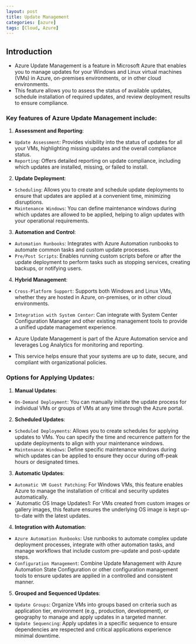 ```yaml
---
layout: post
title: Update Management
categories: [azure]
tags: [Cloud, Azure]
---
```


## Introduction
- Azure Update Management is a feature in Microsoft Azure that enables you to manage updates for your Windows and Linux virtual machines (VMs) in Azure, on-premises environments, or in other cloud environments. 
- This feature allows you to assess the status of available updates, schedule installation of required updates, and review deployment results to ensure compliance.

### Key features of Azure Update Management include:

1. **Assessment and Reporting**:
- `Update Assessment`: Provides visibility into the status of updates for all your VMs, highlighting missing updates and the overall compliance status.
- `Reporting`: Offers detailed reporting on update compliance, including which updates are installed, missing, or failed to install.

2. **Update Deployment**:
- `Scheduling`: Allows you to create and schedule update deployments to ensure that updates are applied at a convenient time, minimizing disruptions.
- `Maintenance Windows`: You can define maintenance windows during which updates are allowed to be applied, helping to align updates with your operational requirements.

3. **Automation and Control**:
- `Automation Runbooks`: Integrates with Azure Automation runbooks to automate common tasks and custom update processes.
- `Pre/Post Scripts`: Enables running custom scripts before or after the update deployment to perform tasks such as stopping services, creating backups, or notifying users.

4. **Hybrid Management**:
- `Cross-Platform Support`: Supports both Windows and Linux VMs, whether they are hosted in Azure, on-premises, or in other cloud environments.
- `Integration with System Center`: Can integrate with System Center Configuration Manager and other existing management tools to provide a unified update management experience.

- Azure Update Management is part of the Azure Automation service and leverages Log Analytics for monitoring and reporting. 
- This service helps ensure that your systems are up to date, secure, and compliant with organizational policies.



### Options for Applying Updates:

1. **Manual Updates**:
- `On-Demand Deployment`: You can manually initiate the update process for individual VMs or groups of VMs at any time through the Azure portal.

2. **Scheduled Updates**:
- `Scheduled Deployments`: Allows you to create schedules for applying updates to VMs. You can specify the time and recurrence pattern for the update deployments to align with your maintenance windows.
- `Maintenance Windows`: Define specific maintenance windows during which updates can be applied to ensure they occur during off-peak hours or designated times.

3. **Automatic Updates**:
- `Automatic VM Guest Patching`: For Windows VMs, this feature enables Azure to manage the installation of critical and security updates automatically.
- `Automatic OS Image Updates1: For VMs created from custom images or gallery images, this feature ensures the underlying OS image is kept up-to-date with the latest updates.

4. **Integration with Automation**:
- `Azure Automation Runbooks`: Use runbooks to automate complex update deployment processes, integrate with other automation tasks, and manage workflows that include custom pre-update and post-update steps.
- `Configuration Management`: Combine Update Management with Azure Automation State Configuration or other configuration management tools to ensure updates are applied in a controlled and consistent manner.

5. **Grouped and Sequenced Updates**:
- `Update Groups`: Organize VMs into groups based on criteria such as application tier, environment (e.g., production, development), or geography to manage and apply updates in a targeted manner.
- `Update Sequencing`: Apply updates in a specific sequence to ensure dependencies are respected and critical applications experience minimal downtime.

